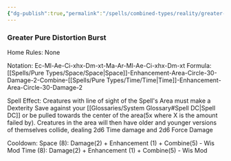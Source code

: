 ```yaml
---
{"dg-publish":true,"permalink":"/spells/combined-types/reality/greater-distortion/","tags":["Spell/Space","Spell/Time","Spell/Damage"]}
---
```


### Greater Pure Distortion Burst
Home Rules: None

Notation: Ec-Ml-Ae-Ci-xhx-Dm-xt-Ma-Ar-Ml-Ae-Ci-xhx-Dm-xt
Formula: [[Spells/Pure Types/Space/Space\|Space]]-Enhancement-Area-Circle-30-Damage-2-Combine-[[Spells/Pure Types/Time/Time\|Time]]-Enhancement-Area-Circle-30-Damage-2

Spell Effect: 
Creatures with line of sight of the Spell's Area must make a Dexterity Save against your [[Glossaries/System Glossary#Spell DC\|Spell DC]] or be pulled towards the center of the area(5x where X is the amount failed by). Creatures in the area will then have older and younger versions of themselves collide, dealing 2d6 Time damage and 2d6 Force Damage

Cooldown:
Space (8): Damage(2)  + Enhancement (1)  + Combine(5)  - Wis Mod
Time (8): Damage(2) + Enhancement (1)  + Combine(5)  - Wis Mod